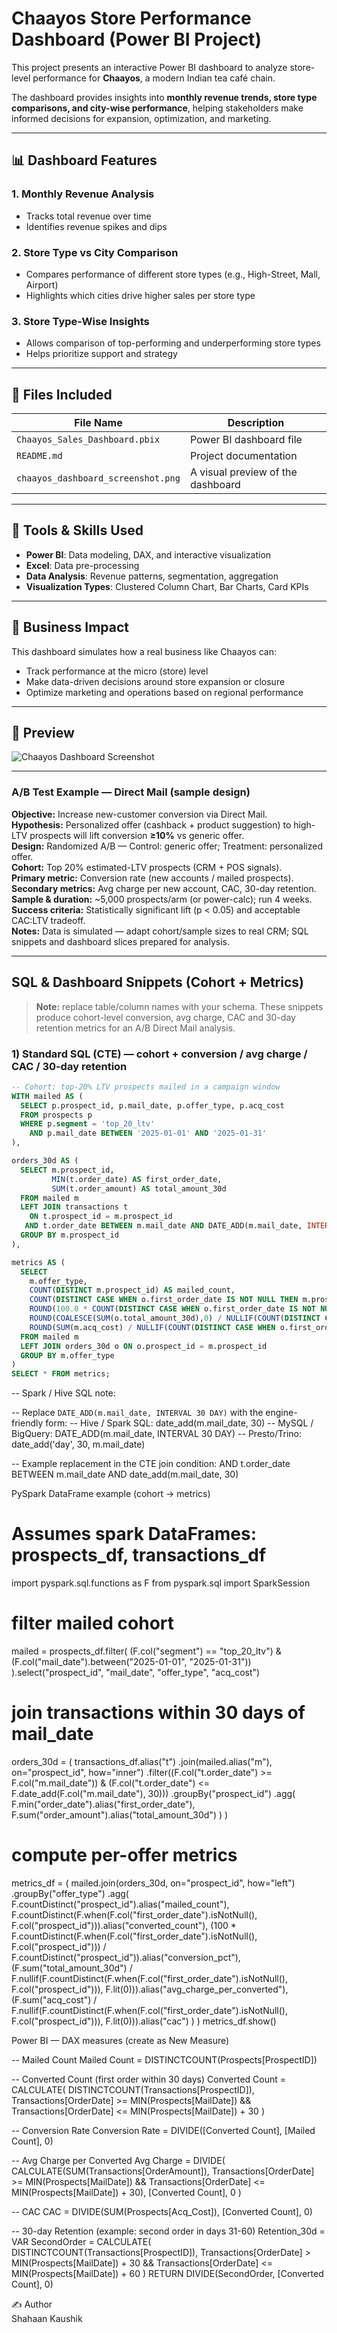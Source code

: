 # Chaayos Store Performance Dashboard (Power BI Project)

This project presents an interactive Power BI dashboard to analyze store-level performance for **Chaayos**, a modern Indian tea café chain.

The dashboard provides insights into **monthly revenue trends, store type comparisons, and city-wise performance**, helping stakeholders make informed decisions for expansion, optimization, and marketing.

---

## 📊 Dashboard Features

### 1. **Monthly Revenue Analysis**
- Tracks total revenue over time
- Identifies revenue spikes and dips

### 2. **Store Type vs City Comparison**
- Compares performance of different store types (e.g., High-Street, Mall, Airport)
- Highlights which cities drive higher sales per store type

### 3. **Store Type-Wise Insights**
- Allows comparison of top-performing and underperforming store types
- Helps prioritize support and strategy

---

## 📁 Files Included

| File Name | Description |
|-----------|-------------|
| `Chaayos_Sales_Dashboard.pbix` | Power BI dashboard file |
| `README.md` | Project documentation |
| `chaayos_dashboard_screenshot.png` | A visual preview of the dashboard |

---

## 🧰 Tools & Skills Used

- **Power BI**: Data modeling, DAX, and interactive visualization
- **Excel**: Data pre-processing
- **Data Analysis**: Revenue patterns, segmentation, aggregation
- **Visualization Types**: Clustered Column Chart, Bar Charts, Card KPIs

---

## 🎯 Business Impact

This dashboard simulates how a real business like Chaayos can:
- Track performance at the micro (store) level
- Make data-driven decisions around store expansion or closure
- Optimize marketing and operations based on regional performance

---

## 📸 Preview
 
![Chaayos Dashboard Screenshot](chaayos_dashboard_screenshot.png)

---

### A/B Test Example — Direct Mail (sample design)

**Objective:** Increase new-customer conversion via Direct Mail.  
**Hypothesis:** Personalized offer (cashback + product suggestion) to high-LTV prospects will lift conversion **≥10%** vs generic offer.  
**Design:** Randomized A/B — Control: generic offer; Treatment: personalized offer.  
**Cohort:** Top 20% estimated-LTV prospects (CRM + POS signals).  
**Primary metric:** Conversion rate (new accounts / mailed prospects).  
**Secondary metrics:** Avg charge per new account, CAC, 30-day retention.  
**Sample & duration:** ~5,000 prospects/arm (or power-calc); run 4 weeks.  
**Success criteria:** Statistically significant lift (p < 0.05) and acceptable CAC:LTV tradeoff.  
**Notes:** Data is simulated — adapt cohort/sample sizes to real CRM; SQL snippets and dashboard slices prepared for analysis.

---

## SQL & Dashboard Snippets (Cohort + Metrics)

> **Note:** replace table/column names with your schema. These snippets produce cohort-level conversion, avg charge, CAC and 30-day retention metrics for an A/B Direct Mail analysis.

### 1) Standard SQL (CTE) — cohort + conversion / avg charge / CAC / 30-day retention
```sql
-- Cohort: top-20% LTV prospects mailed in a campaign window
WITH mailed AS (
  SELECT p.prospect_id, p.mail_date, p.offer_type, p.acq_cost
  FROM prospects p
  WHERE p.segment = 'top_20_ltv'
    AND p.mail_date BETWEEN '2025-01-01' AND '2025-01-31'
),

orders_30d AS (
  SELECT m.prospect_id,
         MIN(t.order_date) AS first_order_date,
         SUM(t.order_amount) AS total_amount_30d
  FROM mailed m
  LEFT JOIN transactions t
    ON t.prospect_id = m.prospect_id
   AND t.order_date BETWEEN m.mail_date AND DATE_ADD(m.mail_date, INTERVAL 30 DAY)
  GROUP BY m.prospect_id
),

metrics AS (
  SELECT
    m.offer_type,
    COUNT(DISTINCT m.prospect_id) AS mailed_count,
    COUNT(DISTINCT CASE WHEN o.first_order_date IS NOT NULL THEN m.prospect_id END) AS converted_count,
    ROUND(100.0 * COUNT(DISTINCT CASE WHEN o.first_order_date IS NOT NULL THEN m.prospect_id END) / NULLIF(COUNT(DISTINCT m.prospect_id),0), 2) AS conversion_pct,
    ROUND(COALESCE(SUM(o.total_amount_30d),0) / NULLIF(COUNT(DISTINCT CASE WHEN o.first_order_date IS NOT NULL THEN m.prospect_id END),0), 2) AS avg_charge_per_converted,
    ROUND(SUM(m.acq_cost) / NULLIF(COUNT(DISTINCT CASE WHEN o.first_order_date IS NOT NULL THEN m.prospect_id END),0), 2) AS cac
  FROM mailed m
  LEFT JOIN orders_30d o ON o.prospect_id = m.prospect_id
  GROUP BY m.offer_type
)
SELECT * FROM metrics;


```
-- Spark / Hive SQL note:

-- Replace `DATE_ADD(m.mail_date, INTERVAL 30 DAY)` with the engine-friendly form:
-- Hive / Spark SQL:    date_add(m.mail_date, 30)
-- MySQL / BigQuery:    DATE_ADD(m.mail_date, INTERVAL 30 DAY)
-- Presto/Trino:        date_add('day', 30, m.mail_date)

-- Example replacement in the CTE join condition:
AND t.order_date BETWEEN m.mail_date AND date_add(m.mail_date, 30)


PySpark DataFrame example (cohort -> metrics)

# Assumes spark DataFrames: prospects_df, transactions_df
import pyspark.sql.functions as F
from pyspark.sql import SparkSession

# filter mailed cohort
mailed = prospects_df.filter(
    (F.col("segment") == "top_20_ltv") &
    (F.col("mail_date").between("2025-01-01", "2025-01-31"))
).select("prospect_id", "mail_date", "offer_type", "acq_cost")

# join transactions within 30 days of mail_date
orders_30d = (
    transactions_df.alias("t")
    .join(mailed.alias("m"), on="prospect_id", how="inner")
    .filter((F.col("t.order_date") >= F.col("m.mail_date")) &
            (F.col("t.order_date") <= F.date_add(F.col("m.mail_date"), 30)))
    .groupBy("prospect_id")
    .agg(
        F.min("order_date").alias("first_order_date"),
        F.sum("order_amount").alias("total_amount_30d")
    )
)

# compute per-offer metrics
metrics_df = (
    mailed.join(orders_30d, on="prospect_id", how="left")
    .groupBy("offer_type")
    .agg(
        F.countDistinct("prospect_id").alias("mailed_count"),
        F.countDistinct(F.when(F.col("first_order_date").isNotNull(), F.col("prospect_id"))).alias("converted_count"),
        (100 * F.countDistinct(F.when(F.col("first_order_date").isNotNull(), F.col("prospect_id"))) /
         F.countDistinct("prospect_id")).alias("conversion_pct"),
        (F.sum("total_amount_30d") / F.nullif(F.countDistinct(F.when(F.col("first_order_date").isNotNull(), F.col("prospect_id"))), F.lit(0))).alias("avg_charge_per_converted"),
        (F.sum("acq_cost") / F.nullif(F.countDistinct(F.when(F.col("first_order_date").isNotNull(), F.col("prospect_id"))), F.lit(0))).alias("cac")
    )
)
metrics_df.show()


Power BI — DAX measures (create as New Measure)

-- Mailed Count
Mailed Count = DISTINCTCOUNT(Prospects[ProspectID])

-- Converted Count (first order within 30 days)
Converted Count =
CALCULATE(
  DISTINCTCOUNT(Transactions[ProspectID]),
  Transactions[OrderDate] >= MIN(Prospects[MailDate]) &&
  Transactions[OrderDate] <= MIN(Prospects[MailDate]) + 30
)

-- Conversion Rate
Conversion Rate = DIVIDE([Converted Count], [Mailed Count], 0)

-- Avg Charge per Converted
Avg Charge = DIVIDE(
  CALCULATE(SUM(Transactions[OrderAmount]),
    Transactions[OrderDate] >= MIN(Prospects[MailDate]) &&
    Transactions[OrderDate] <= MIN(Prospects[MailDate]) + 30),
  [Converted Count], 0
)

-- CAC
CAC = DIVIDE(SUM(Prospects[Acq_Cost]), [Converted Count], 0)

-- 30-day Retention (example: second order in days 31-60)
Retention_30d =
VAR SecondOrder =
  CALCULATE(
    DISTINCTCOUNT(Transactions[ProspectID]),
    Transactions[OrderDate] > MIN(Prospects[MailDate]) + 30 &&
    Transactions[OrderDate] <= MIN(Prospects[MailDate]) + 60
  )
RETURN DIVIDE(SecondOrder, [Converted Count], 0)


✍️ Author  
Shahaan Kaushik

